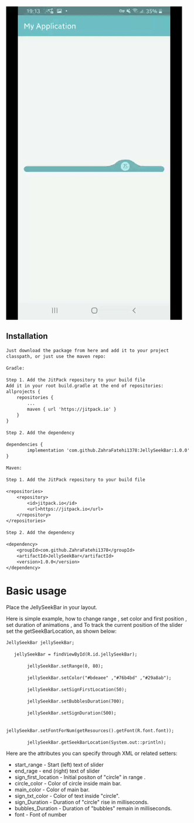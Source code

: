 ![Jelly Seekbar](/previews/jelly_seekbar.gif)


## Installation
```
​Just download the package from here and add it to your project classpath, or just use the maven repo:

Gradle:

Step 1. Add the JitPack repository to your build file
Add it in your root build.gradle at the end of repositories:
allprojects {
	repositories {
		...
		maven { url 'https://jitpack.io' }
	}
}

Step 2. Add the dependency

dependencies {
        implementation 'com.github.ZahraFatehi1378:JellySeekBar:1.0.0'
}

Maven:

Step 1. Add the JitPack repository to your build file 

<repositories>
	<repository>
	    <id>jitpack.io</id>
	    <url>https://jitpack.io</url>
	</repository>
</repositories>

Step 2. Add the dependency

<dependency>
    <groupId>com.github.ZahraFatehi1378</groupId>
    <artifactId>JellySeekBar</artifactId>
    <version>1.0.0</version>
</dependency>

```

# Basic usage

Place the JellySeekBar in your layout.

Here is simple example, how to change range , 
set color and first position ,
set duration of animations , 
and To track the current position of the slider set the getSeekBarLocation,
 as shown below:

```
JellySeekBar jellySeekBar;

   jellySeekBar = findViewById(R.id.jellySeekBar);

        jellySeekBar.setRange(0, 80);

        jellySeekBar.setColor("#bdeaee" ,"#76b4bd" ,"#29a8ab");

        jellySeekBar.setSignFirstLocation(50);

        jellySeekBar.setBubblesDuration(700);

        jellySeekBar.setSignDuration(500);

        jellySeekBar.setFontForNum(getResources().getFont(R.font.font));

        jellySeekBar.getSeekBarLocation(System.out::println);

```

Here are the attributes you can specify through XML or related setters:

* start_range - Start (left) text of slider
* end_rage - end (right) text of slider
* sign_first_location  - Initial positon of "circle" in range .
* circle_color  - Color of circle inside main bar.
* main_color - Color of main bar.
* sign_txt_color - Color of text inside "circle".
* sign_Duration - Duration of "circle" rise in milliseconds.
* bubbles_Duration - Duration of "bubbles" remain in milliseconds.
* font - Font of number

